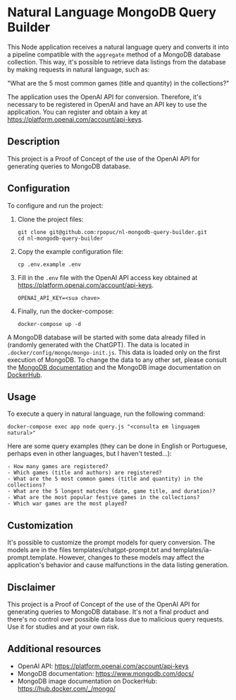 # Natural Language MongoDB Query Builder

This Node application receives a natural language query and converts it into a pipeline compatible with the `aggregate` method of a MongoDB database collection. This way, it's possible to retrieve data listings from the database by making requests in natural language, such as:

"What are the 5 most common games (title and quantity) in the collections?"

The application uses the OpenAI API for conversion. Therefore, it's necessary to be registered in OpenAI and have an API key to use the application. You can register and obtain a key at https://platform.openai.com/account/api-keys.

## Description

This project is a Proof of Concept of the use of the OpenAI API for generating queries to MongoDB database.

## Configuration

To configure and run the project:

1. Clone the project files:

    ```
    git clone git@github.com:rpopuc/nl-mongodb-query-builder.git
    cd nl-mongodb-query-builder
    ```

2. Copy the example configuration file:

    ```
    cp .env.example .env
    ```

3. Fill in the `.env` file with the OpenAI API access key obtained at https://platform.openai.com/account/api-keys.

    ```
    OPENAI_API_KEY=<sua chave>
    ```

4. Finally, run the docker-compose:

    ```
    docker-compose up -d
    ```

A MongoDB database will be started with some data already filled in (randomly generated with the ChatGPT). The data is located in `.docker/config/mongo/mongo-init.js`. This data is loaded only on the first execution of MongoDB. To change the data to any other set, please consult the [MongoDB documentation](https://www.mongodb.com/docs/) and the MongoDB image documentation on [DockerHub](https://hub.docker.com/_/mongo).

## Usage

To execute a query in natural language, run the following command:

```
docker-compose exec app node query.js "<consulta em linguagem natural>"
```

Here are some query examples (they can be done in English or Portuguese, perhaps even in other languages, but I haven't tested...):

```
- How many games are registered?
- Which games (title and authors) are registered?
- What are the 5 most common games (title and quantity) in the collections?
- What are the 5 longest matches (date, game title, and duration)?
- What are the most popular festive games in the collections?
- Which war games are the most played?
```

## Customization

It's possible to customize the prompt models for query conversion. The models are in the files templates/chatgpt-prompt.txt and templates/ia-prompt.template. However, changes to these models may affect the application's behavior and cause malfunctions in the data listing generation.

## Disclaimer

This project is a Proof of Concept of the use of the OpenAI API for generating queries to MongoDB database. It's not a final product and there's no control over possible data loss due to malicious query requests. Use it for studies and at your own risk.

## Additional resources

- OpenAI API: https://platform.openai.com/account/api-keys
- MongoDB documentation: https://www.mongodb.com/docs/
- MongoDB image documentation on DockerHub: https://hub.docker.com/_/mongo/
